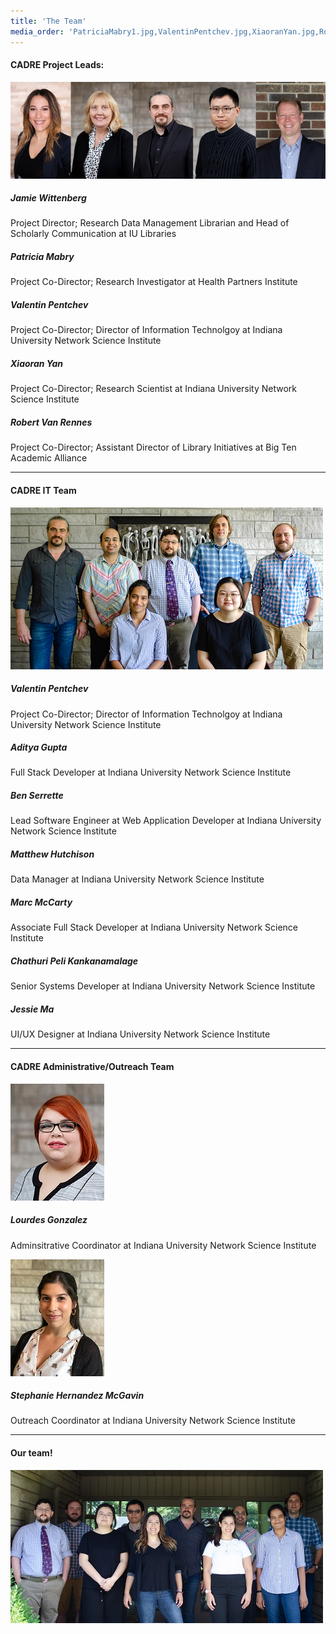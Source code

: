 ```yaml
---
title: 'The Team'
media_order: 'PatriciaMabry1.jpg,ValentinPentchev.jpg,XiaoranYan.jpg,RobVanRennes.jpg,WittenbergJ.jpg,IUB.CADRE Meeting at IUNI House_7192019-6.png,LG.jpg,SHM.jpg,IUB.CADRE Meeting at IUNI House_7192019-5 (1).jpg,PL1.jpg'
---
```


#### CADRE Project Leads: ####

![A collective photo of five headshots. There are two women on the left and three women on the right.](PL1.jpg)

##### Jamie Wittenberg  
Project Director; Research Data Management Librarian and Head of Scholarly Communication at IU Libraries

##### Patricia Mabry  
Project Co-Director; Research Investigator at Health Partners Institute 

##### Valentin Pentchev  
Project Co-Director; Director of Information Technolgoy at Indiana University Network Science Institute 

##### Xiaoran Yan  
Project Co-Director; Research Scientist at Indiana University Network Science Institute

##### Robert Van Rennes  
Project Co-Director; Assistant Director of Library Initiatives at Big Ten Academic Alliance

---

#### CADRE IT Team ####

![A group photo with a row of five men standing in the back and two women sitting front.](IUB.CADRE%20Meeting%20at%20IUNI%20House_7192019-6.png)

##### Valentin Pentchev  
Project Co-Director; Director of Information Technolgoy at Indiana University Network Science Institute 

##### Aditya Gupta  
Full Stack Developer at Indiana University Network Science Institute 

##### Ben Serrette  
Lead Software Engineer at Web Application Developer at Indiana University Network Science Institute 

##### Matthew Hutchison  
Data Manager at Indiana University Network Science Institute 

##### Marc McCarty  
Associate Full Stack Developer at Indiana University Network Science Institute 

##### Chathuri Peli Kankanamalage  
Senior Systems Developer at Indiana University Network Science Institute 

##### Jessie Ma  
UI/UX Designer at Indiana University Network Science Institute 

---

#### CADRE Administrative/Outreach Team ####

![A photo of a woman with red hair and glasses.](LG.jpg)

##### Lourdes Gonzalez  
Adminsitrative Coordinator at Indiana University Network Science Institute

![A woman of a woman with brown hair. She's adorable. But she's also the one writing this Alt Text.](SHM.jpg)

##### Stephanie Hernandez McGavin  
Outreach Coordinator at Indiana University Network Science Institute

---

#### Our team! #### 

![A large group of men and women standing in two rows. They are the team that works on CADRE.](IUB.CADRE%20Meeting%20at%20IUNI%20House_7192019-5%20%281%29.jpg)